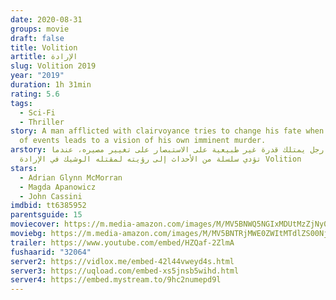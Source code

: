 ```yaml
---
date: 2020-08-31
groups: movie
draft: false
title: Volition
artitle: الإرادة
slug: Volition 2019
year: "2019"
duration: 1h 31min
rating: 5.6
tags:
  - Sci-Fi
  - Thriller
story: A man afflicted with clairvoyance tries to change his fate when a series
  of events leads to a vision of his own imminent murder.
arstory: يحاول رجل يمتلك قدرة غير طبيعية على الاستبصار على تغيير مصيره، عندما
  تؤدي سلسلة من الأحداث إلى رؤيته لمقتله الوشيك في الإرادة Volition
stars:
  - Adrian Glynn McMorran
  - Magda Apanowicz
  - John Cassini
imdbid: tt6385952
parentsguide: 15
moviecover: https://m.media-amazon.com/images/M/MV5BNWQ5NGIxMDUtMzZjNy00NjhmLWJhYzItYTU3MjgzOWM4YzdjXkEyXkFqcGdeQXVyNDk1NDczNjI@._V1_UY864_.jpg
moviebg: https://m.media-amazon.com/images/M/MV5BNTRjMWE0ZWItMTdlZS00NjMyLTgwYjYtY2JkNWUxYzY1OGJhXkEyXkFqcGdeQXVyNDAyMjk2NDI@._V1_UX1280_.jpg
trailer: https://www.youtube.com/embed/HZQaf-2ZlmA
fushaarid: "32064"
server2: https://vidlox.me/embed-42l44vweyd4s.html
server3: https://uqload.com/embed-xs5jnsb5wihd.html
server4: https://embed.mystream.to/9hc2numepd9l
---
```

